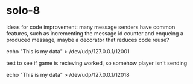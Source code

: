 # solo-8
ideas for code improvement:
many message senders have common features, such as incrementing the message id counter and enqueing a produced message, maybe a decorator that reduces code reuse?

echo "This is my data" > /dev/udp/127.0.0.1/12001

test to see if game is recieving worked, so somehow player isn't sending

echo "This is my data" > /dev/udp/127.0.0.1/12018

